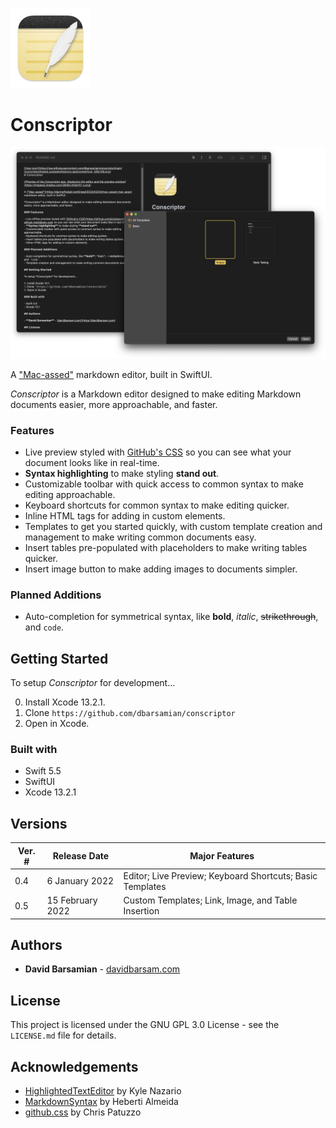 ![App icon](https://raw.githubusercontent.com/dbarsamian/conscriptor/main/Conscriptor/Assets.xcassets/AppIcon.appiconset/icon_128x128.png)

# Conscriptor

![Preview of the Conscriptor app, displaying the editor and the preview window](https://raw.githubusercontent.com/dbarsamian/conscriptor/main/ConscriptorScreenshot.png)

A ["Mac-assed"](https://daringfireball.net/linked/2020/03/20/mac-assed-mac-apps) markdown editor, built in SwiftUI.

*Conscriptor* is a Markdown editor designed to make editing Markdown documents easier, more approachable, and faster.

### Features

- Live preview styled with [GitHub's CSS](https://github.com/sindresorhus/github-markdown-css) so you can see what your document looks like in real-time.
- **Syntax highlighting** to make styling **stand out**.
- Customizable toolbar with quick access to common syntax to make editing approachable.
- Keyboard shortcuts for common syntax to make editing quicker.
- Inline HTML tags for adding in custom elements.
- Templates to get you started quickly, with custom template creation and management to make writing common documents easy.
- Insert tables pre-populated with placeholders to make writing tables quicker.
- Insert image button to make adding images to documents simpler.

### Planned Additions

- Auto-completion for symmetrical syntax, like **bold**, *italic*, ~~strikethrough~~, and `code`.

## Getting Started

To setup *Conscriptor* for development...

0. Install Xcode 13.2.1.
1. Clone `https://github.com/dbarsamian/conscriptor`
2. Open in Xcode.

### Built with

- Swift 5.5
- SwiftUI
- Xcode 13.2.1

## Versions

| Ver. # | Release Date | Major Features |
| --- | --- | --- |
| 0.4 | 6 January 2022 | Editor; Live Preview; Keyboard Shortcuts; Basic Templates |
| 0.5 | 15 February 2022 | Custom Templates; Link, Image, and Table Insertion |


## Authors

- **David Barsamian** - [davidbarsam.com](https://davidbarsam.com)

## License

This project is licensed under the GNU GPL 3.0 License - see the `LICENSE.md` file for details.

## Acknowledgements

- [HighlightedTextEditor](https://github.com/kyle-n/HighlightedTextEditor) by Kyle Nazario
- [MarkdownSyntax](https://github.com/hebertialmeida/MarkdownSyntax) by Heberti Almeida
- [github.css](https://gist.github.com/tuzz/3331384) by Chris Patuzzo